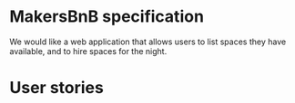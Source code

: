# MakersBnB specification

We would like a web application that allows users to list spaces they have available, and to hire spaces for the night.

# User stories